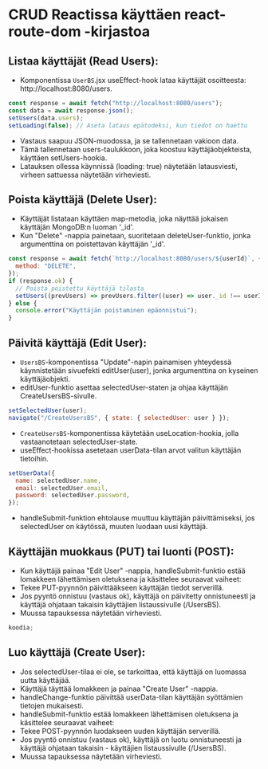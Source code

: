 # CRUD Reactissa käyttäen react-route-dom -kirjastoa

## Listaa käyttäjät (Read Users):

- Komponentissa `UserBS`.jsx useEffect-hook lataa käyttäjät osoitteesta: http://localhost:8080/users.

```javascript
const response = await fetch("http://localhost:8080/users");
const data = await response.json();
setUsers(data.users);
setLoading(false); // Aseta lataus epätodeksi, kun tiedot on haettu
```

- Vastaus saapuu JSON-muodossa, ja se tallennetaan vakioon data.
- Tämä tallennetaan users-taulukkoon, joka koostuu käyttäjäobjekteista, käyttäen setUsers-hookia.
- Latauksen ollessa käynnissä (loading: true) näytetään latausviesti, virheen sattuessa näytetään virheviesti.

## Poista käyttäjä (Delete User):

- Käyttäjät listataan käyttäen map-metodia, joka näyttää jokaisen käyttäjän MongoDB:n luoman '\_id'.
- Kun "Delete" -nappia painetaan, suoritetaan deleteUser-funktio, jonka argumenttina on poistettavan käyttäjän '\_id'.

```javascript
const response = await fetch(`http://localhost:8080/users/${userId}`, {
  method: "DELETE",
});
if (response.ok) {
  // Poista poistettu käyttäjä tilasta
  setUsers((prevUsers) => prevUsers.filter((user) => user._id !== userId));
} else {
  console.error("Käyttäjän poistaminen epäonnistui");
}
```

## Päivitä käyttäjä (Edit User):

- `UsersBS`-komponentissa "Update"-napin painamisen yhteydessä käynnistetään sivuefekti editUser(user), jonka argumenttina on kyseinen käyttäjäobjekti.
- editUser-funktio asettaa selectedUser-staten ja ohjaa käyttäjän CreateUsersBS-sivulle.

```javascript
setSelectedUser(user);
navigate("/CreateUsersBS", { state: { selectedUser: user } });
```

- `CreateUsersBS`-komponentissa käytetään useLocation-hookia, jolla vastaanotetaan selectedUser-state.
- useEffect-hookissa asetetaan userData-tilan arvot valitun käyttäjän tietoihin.

```javascript
setUserData({
  name: selectedUser.name,
  email: selectedUser.email,
  password: selectedUser.password,
});
```

- handleSubmit-funktion ehtolause muuttuu käyttäjän päivittämiseksi, jos selectedUser on käytössä, muuten luodaan uusi käyttäjä.

## Käyttäjän muokkaus (PUT) tai luonti (POST):

- Kun käyttäjä painaa "Edit User" -nappia, handleSubmit-funktio estää lomakkeen lähettämisen oletuksena ja käsittelee seuraavat vaiheet:
- Tekee PUT-pyynnön päivittääkseen käyttäjän tiedot serverillä.
- Jos pyyntö onnistuu (vastaus ok), käyttäjä on päivitetty onnistuneesti ja käyttäjä ohjataan takaisin käyttäjien listaussivulle (/UsersBS).
- Muussa tapauksessa näytetään virheviesti.

```javascript
koodia;
```

## Luo käyttäjä (Create User):

- Jos selectedUser-tilaa ei ole, se tarkoittaa, että käyttäjä on luomassa uutta käyttäjää.
- Käyttäjä täyttää lomakkeen ja painaa "Create User" -nappia.
- handleChange-funktio päivittää userData-tilan käyttäjän syöttämien tietojen mukaisesti.
- handleSubmit-funktio estää lomakkeen lähettämisen oletuksena ja käsittelee seuraavat vaiheet:
- Tekee POST-pyynnön luodakseen uuden käyttäjän serverillä.
- Jos pyyntö onnistuu (vastaus ok), käyttäjä on luotu onnistuneesti ja käyttäjä ohjataan takaisin - käyttäjien listaussivulle (/UsersBS).
- Muussa tapauksessa näytetään virheviesti.
